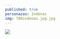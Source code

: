```yaml
---
published: true
personazas: Indėnas
img: 700indenas.jpg.jpg
---
```

![]({{site.baseurl}}/img/personazai/700indenas.jpg.jpg)

